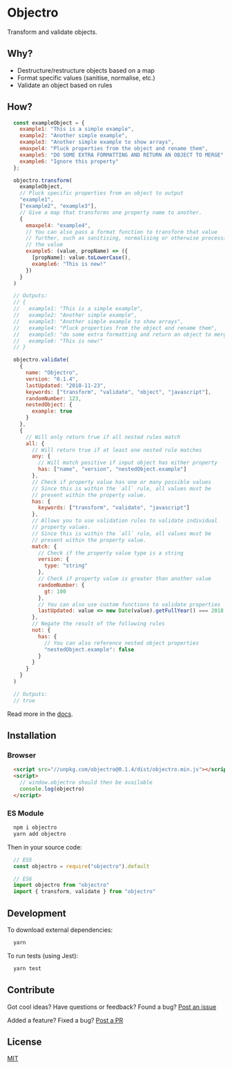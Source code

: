 # Objectro

Transform and validate objects.

## Why?

* Destructure/restructure objects based on a map
* Format specific values (sanitise, normalise, etc.)
* Validate an object based on rules

## How?

```javascript
  const exampleObject = {
    example1: "This is a simple example",
    example2: "Another simple example",
    example3: "Another simple example to show arrays",
    emaxpel4: "Pluck properties from the object and rename them",
    example5: "DO SOME EXTRA FORMATTING AND RETURN AN OBJECT TO MERGE",
    example6: "Ignore this property"
  };

  objectro.transform(
    exampleObject,
    // Pluck specific properties from an object to output
    "example1",
    ["example2", "example3"],
    // Give a map that transforms one property name to another.
    {
      emaxpel4: "example4",
      // You can also pass a format function to transform that value
      // further, such as sanitising, normalising or otherwise processing
      // the value
      example5: (value, propName) => ({
        [propName]: value.toLowerCase(),
        example6: "This is new!"
      })
    }
  )

  // Outputs:
  // {
  //   example1: "This is a simple example",
  //   example2: "Another simple example",
  //   example3: "Another simple example to show arrays",
  //   example4: "Pluck properties from the object and rename them",
  //   example5: "do some extra formatting and return an object to merge",
  //   example6: "This is new!"
  // }
```

```javascript
  objectro.validate(
    {
      name: "Objectro",
      version: "0.1.4",
      lastUpdated: "2018-11-23",
      keywords: ["transform", "validate", "object", "javascript"],
      randomNumber: 123,
      nestedObject: {
        example: true
      }
    },
    {
      // Will only return true if all nested rules match
      all: {
        // Will return true if at least one nested rule matches
        any: {
          // Will match positive if input object has either property
          has: ["name", "version", "nestedObject.example"]
        },
        // Check if property value has one or many possible values
        // Since this is within the `all` rule, all values must be
        // present within the property value.
        has: {
          keywords: ["transform", "validate", "javascript"]
        },
        // Allows you to use validation rules to validate individual
        // property values.
        // Since this is within the `all` rule, all values must be
        // present within the property value.
        match: {
          // Check if the property value type is a string
          version: {
            type: "string"
          },
          // Check if property value is greater than another value
          randomNumber: {
            gt: 100
          },
          // You can also use custom functions to validate properties
          lastUpdated: value => new Date(value).getFullYear() === 2018
        },
        // Negate the result of the following rules
        not: {
          has: {
            // You can also reference nested object properties
            "nestedObject.example": false
          }
        }
      }
    }
  )

  // Outputs:
  // true
```

Read more in the [docs](https://lvl99.github.io/objectro/).

## Installation

### Browser

```html
  <script src="//unpkg.com/objectro@0.1.4/dist/objectro.min.js"></script>
  <script>
    // window.objectro should then be available
    console.log(objectro)
  </script>
```

### ES Module

```bash
  npm i objectro
  yarn add objectro
```

Then in your source code:

```javascript
  // ES5
  const objectro = require("objectro").default

  // ES6
  import objectro from "objectro"
  import { transform, validate } from "objectro"
```

## Development

To download external dependencies:

```bash
  yarn
```

To run tests (using Jest):

```bash
  yarn test
```

## Contribute

Got cool ideas? Have questions or feedback? Found a bug? [Post an issue](https://github.com/lvl99/objectro/issues)

Added a feature? Fixed a bug? [Post a PR](https://github.com/lvl99/objectro/compare)

## License

[MIT](LICENSE.md)

